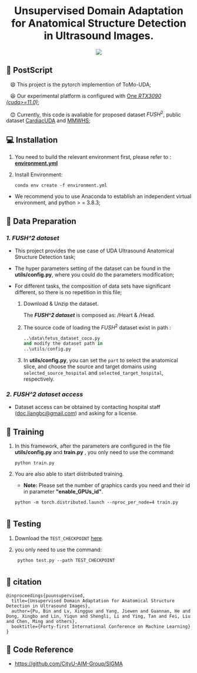 <div align=center>
<h1> Unsupervised Domain Adaptation for Anatomical Structure Detection in Ultrasound Images.</h1>
</div>
<div align=center>

<!-- <a src="https://img.shields.io/badge/%F0%9F%93%96-ICCV_2023-8A2BE2.svg?style=flat-square" href="https://arxiv.org/abs/2309.11145">
<img src="https://img.shields.io/badge/%F0%9F%93%96-ICCV_2023-8A2BE2.svg?style=flat-square">
</a> -->
   
<a src="https://img.shields.io/badge/%F0%9F%9A%80-xmed_Lab-ed6c00.svg?style=flat-square" href="https://xmengli.github.io/">
<img src="https://img.shields.io/badge/%F0%9F%9A%80-xmed_Lab-ed6c00.svg?style=flat-square">
</a>

<!-- <a src="https://img.shields.io/badge/%F0%9F%9A%80-XiaoweiXu's Github-blue.svg?style=flat-square" href="https://github.com/XiaoweiXu/CardiacUDA-dataset">
<img src="https://img.shields.io/badge/%F0%9F%9A%80-Xiaowei Xu's Github-blue.svg?style=flat-square">
</a> -->

</div>


## :hammer: PostScript
&ensp; :smile: This project is the pytorch implemention of ToMo-UDA;

&ensp; :laughing: Our experimental platform is configured with <u>One *RTX3090 (cuda>=11.0)*</u>; 

&ensp; :blush: Currently, this code is avaliable for proposed dataset $FUSH^2$, public dataset <a href="https://github.com/xmed-lab/GraphEcho">CardiacUDA</a> and <a href="https://zmiclab.github.io/zxh/0/mmwhs/">MMWHS</a>;  

<!-- &ensp; :smiley: For codes and accessment that related to dataset ***CardiacUDA***; -->


## :computer: Installation


1. You need to build the relevant environment first, please refer to : [**environment.yml**](environment.yml)

2. Install Environment:
    ```
    conda env create -f environment.yml
    ```

+ We recommend you to use Anaconda to establish an independent virtual environment, and python > = 3.8.3; 


## :blue_book: Data Preparation

### *1. FUSH^2 dataset*
 * This project provides the use case of UDA Ultrasound Anatomical Structure Detection task;

 * The hyper parameters setting of the dataset can be found in the **utils/config.py**, where you could do the parameters modification;

 * For different tasks, the composition of data sets have significant different, so there is no repetition in this file;


   <!-- #### *1.1. Download The **$FUSH^2$**.* -->
   <!-- :speech_balloon: The detail of CAMUS, please refer to: https://www.creatis.insa-lyon.fr/Challenge/camus/index.html/. -->

   1. Download & Unzip the dataset.

      The ***FUSH^2 dataset*** is composed as: /Heart & /Head.

   2. The source code of loading the $FUSH^2$ dataset exist in path :

      ```python
      ..\data\fetus_dataset_coco.py
      and modify the dataset path in
      ..\utils/config.py
      ```
      

   3. In **utils/config.py**, you can set the ```part``` to select the anatomical slice, and choose the source and target domains using ```selected_source_hospital``` and ```selected_target_hospital```, respectively.
   
   <!-- #### *1.2. Download The **CardiacUDA**.*

   :speech_balloon: The detail of CardiacUDA, please refer to: https://echonet.github.io/dynamic/.

   1. Download & Unzip the dataset.

      - The ***CardiacUDA*** dataset is consist of: /Video, FileList.csv & VolumeTracings.csv.

   2. The source code of loading the Echonet dataset exist in path :

      ```python
      ..\datasets\echo.py
      and modify the dataset path in
      ..\train_camus_echo.py
      ``` -->
### *2. FUSH^2 dataset access*
  * Dataset access can be obtained by contacting hospital staff (doc.liangbc@gmail.com) and asking for a license.
    
## :feet: Training

1. In this framework, after the parameters are configured in the file **utils/config.py** and **train.py** , you only need to use the command:

    ```shell
    python train.py
    ```

2. You are also able to start distributed training. 

   - **Note:** Please set the number of graphics cards you need and their id in parameter **"enable_GPUs_id"**.
   ```shell
   python -m torch.distributed.launch --nproc_per_node=4 train.py
   ```

#

## :feet: Testing
1. Download the ```TEST_CHECKPOINT``` <a href="https://drive.google.com/drive/folders/1XvrZR4DOWA58aSsVK6FYTWqtXIid2VPd?usp=sharing">here</a>.

2. you only need to use the command:

   ```shell
    python test.py --path TEST_CHECKPOINT
    ```
#


## :feet: citation

```
@inproceedings{puunsupervised,
  title={Unsupervised Domain Adaptation for Anatomical Structure Detection in Ultrasound Images},
  author={Pu, Bin and Lv, Xingguo and Yang, Jiewen and Guannan, He and Dong, Xingbo and Lin, Yiqun and Shengli, Li and Ying, Tan and Fei, Liu and Chen, Ming and others},
  booktitle={Forty-first International Conference on Machine Learning}
}
```


## :rocket: Code Reference 
  - https://github.com/CityU-AIM-Group/SIGMA

<!-- ###### :rocket: Updates Ver 1.0（PyTorch）
###### :rocket: Project Created by Jiewen Yang : jyangcu@connect.ust.hk -->

